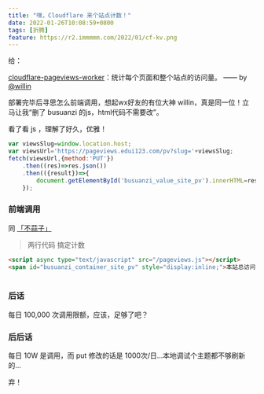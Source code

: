 ```yaml
---
title: "嘿，Cloudflare 来个站点计数！"
date: 2022-01-26T10:08:59+0800
tags: [折腾]
feature: https://r2.immmmm.com/2022/01/cf-kv.png
---
```


给：

[cloudflare-pageviews-worker](https://github.com/willin/cloudflare-pageviews-worker)：统计每个页面和整个站点的访问量。 —— by [@willin](https://willin.wang/)

部署完毕后寻思怎么前端调用，想起wx好友的有位大神 willin，真是同一位！立马让我“删了 busuanzi 的js，html代码不需要改”。

<!--more-->

看了看 js ，理解了好久，优雅！

```javascript
var viewsSlug=window.location.host;
var viewsUrl='https://pageviews.edui123.com/pv?slug='+viewsSlug;
fetch(viewsUrl,{method:'PUT'})
    .then((res)=>res.json())
    .then(({result})=>{
        document.getElementById('busuanzi_value_site_pv').innerHTML=result.pv;document.getElementById('busuanzi_container_site_pv').style='display:inline';
    });
```

### 前端调用

同 [「不蒜子」](https://busuanzi.ibruce.info/) 

> 两行代码 搞定计数

```html
<script async type="text/javascript" src="/pageviews.js"></script>
<span id="busuanzi_container_site_pv" style="display:inline;">本站总访问量 <span id="busuanzi_value_site_pv">0</span> 次</span>
    
```

### 后话

每日 100,000 次调用限额，应该，足够了吧？

### 后后话

每日 10W 是调用，而 put 修改的话是 1000次/日…本地调试个主题都不够刷新的…

弃！

